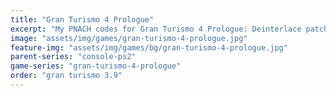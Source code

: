 ```yaml
---
title: "Gran Turismo 4 Prologue"
excerpt: "My PNACH codes for Gran Turismo 4 Prologue: Deinterlace patch, Remappable controls, Adjustable units, and more."
image: "assets/img/games/gran-turismo-4-prologue.jpg"
feature-img: "assets/img/games/bg/gran-turismo-4-prologue.jpg"
parent-series: "console-ps2"
game-series: "gran-turismo-4-prologue"
order: "gran turismo 3.9"
---
```

